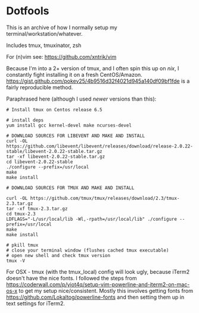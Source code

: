 # Dotfools

This is an archive of how I normally setup my terminal/workstation/whatever.

Includes tmux, tmuxinator, zsh

For (n)vim see: https://github.com/xntrik/vim

Because I'm into a 2+ version of tmux, and I often spin this up on *nix*, I constantly fight installing it on a fresh CentOS/Amazon. https://gist.github.com/pokev25/4b9516d32f4021d945a140df09bf1fde is a fairly reproducible method.

Paraphrased here (although I used *newer* versions than this):

    # Install tmux on Centos release 6.5
    
    # install deps
    yum install gcc kernel-devel make ncurses-devel
    
    # DOWNLOAD SOURCES FOR LIBEVENT AND MAKE AND INSTALL
    curl -OL https://github.com/libevent/libevent/releases/download/release-2.0.22-stable/libevent-2.0.22-stable.tar.gz
    tar -xf libevent-2.0.22-stable.tar.gz
    cd libevent-2.0.22-stable
    ./configure --prefix=/usr/local
    make
    make install
    
    # DOWNLOAD SOURCES FOR TMUX AND MAKE AND INSTALL
    
    curl -OL https://github.com/tmux/tmux/releases/download/2.3/tmux-2.3.tar.gz
    tar -xf tmux-2.3.tar.gz
    cd tmux-2.3
    LDFLAGS="-L/usr/local/lib -Wl,-rpath=/usr/local/lib" ./configure --prefix=/usr/local
    make
    make install
    
    # pkill tmux
    # close your terminal window (flushes cached tmux executable)
    # open new shell and check tmux version
    tmux -V

For OSX - tmux (with the tmux_local) config will look ugly, because iTerm2 doesn't have the nice fonts. I followed the steps from https://coderwall.com/p/yiot4q/setup-vim-powerline-and-iterm2-on-mac-os-x to get my setup nice/consistent. Mostly this involves getting fonts from https://github.com/Lokaltog/powerline-fonts and then setting them up in text settings for iTerm2.

